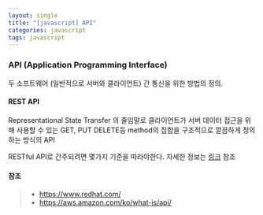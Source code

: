 ```yaml
---
layout: single
title: "[javascript] API"
categories: javascript
tags: javascript
---
```




### API (Application Programming Interface)

두 소프트웨어 (일반적으로 서버와 클라이언트) 간 통신을 위한 방법의 정의. 



#### REST API

Representational State Transfer 의 줄임말로 클라이언트가 서버 데이터 접근을 위해 사용할 수 있는 GET, PUT DELETE등 method의 집합을 구조적으로 깔끔하게 정의하는 방식의 API 

RESTful API로 간주되려면 몇가지 기준을 따라야한다.  자세한 정보는 [링크](https://www.redhat.com/ko/topics/api/what-is-a-rest-api) 참조



#### 참조

> - https://www.redhat.com/
> - https://aws.amazon.com/ko/what-is/api/

